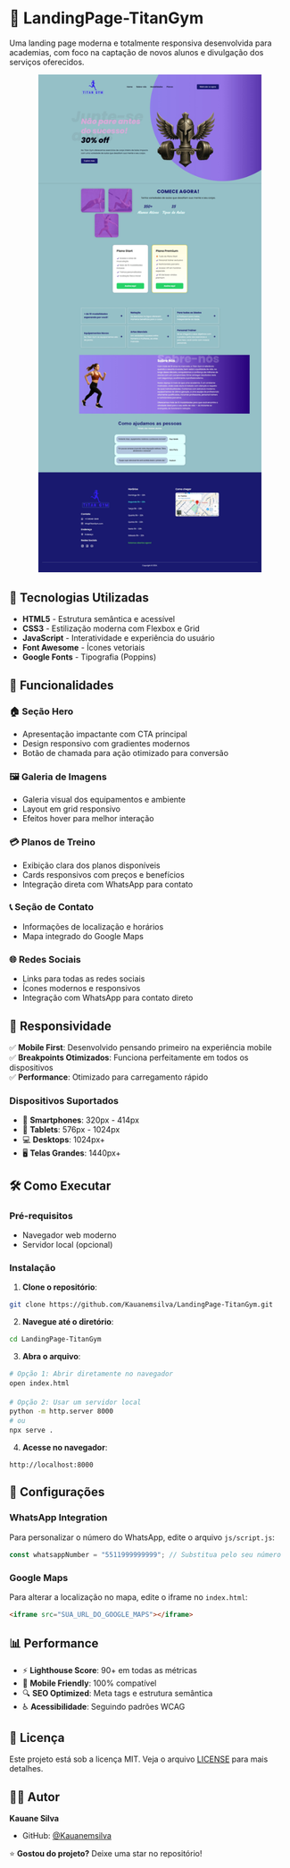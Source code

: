 # 💪 LandingPage-TitanGym

Uma landing page moderna e totalmente responsiva desenvolvida para academias, com foco na captação de novos alunos e divulgação dos serviços oferecidos.


<div align="center">
  <img src="./assets/pc.jpeg" alt="Preview" width="400"/>
</div>


## 🚀 Tecnologias Utilizadas

- **HTML5** - Estrutura semântica e acessível
- **CSS3** - Estilização moderna com Flexbox e Grid
- **JavaScript** - Interatividade e experiência do usuário
- **Font Awesome** - Ícones vetoriais
- **Google Fonts** - Tipografia (Poppins)

## 🎯 Funcionalidades

### 🏠 Seção Hero
- Apresentação impactante com CTA principal
- Design responsivo com gradientes modernos
- Botão de chamada para ação otimizado para conversão

### 🖼️ Galeria de Imagens
- Galeria visual dos equipamentos e ambiente
- Layout em grid responsivo
- Efeitos hover para melhor interação

### 💳 Planos de Treino
- Exibição clara dos planos disponíveis
- Cards responsivos com preços e benefícios
- Integração direta com WhatsApp para contato

### 📞 Seção de Contato
- Informações de localização e horários
- Mapa integrado do Google Maps

### 🌐 Redes Sociais
- Links para todas as redes sociais
- Ícones modernos e responsivos
- Integração com WhatsApp para contato direto

## 📱 Responsividade

✅ **Mobile First**: Desenvolvido pensando primeiro na experiência mobile  
✅ **Breakpoints Otimizados**: Funciona perfeitamente em todos os dispositivos  
✅ **Performance**: Otimizado para carregamento rápido  

### Dispositivos Suportados
- 📱 **Smartphones**: 320px - 414px
- 📱 **Tablets**: 576px - 1024px  
- 💻 **Desktops**: 1024px+
- 🖥️ **Telas Grandes**: 1440px+

## 🛠️ Como Executar

### Pré-requisitos
- Navegador web moderno
- Servidor local (opcional)

### Instalação

1. **Clone o repositório**:
```bash
git clone https://github.com/Kauanemsilva/LandingPage-TitanGym.git
```

2. **Navegue até o diretório**:
```bash
cd LandingPage-TitanGym
```

3. **Abra o arquivo**:
```bash
# Opção 1: Abrir diretamente no navegador
open index.html

# Opção 2: Usar um servidor local
python -m http.server 8000
# ou
npx serve .
```

4. **Acesse no navegador**:
```
http://localhost:8000
```

## 🔧 Configurações

### WhatsApp Integration
Para personalizar o número do WhatsApp, edite o arquivo `js/script.js`:

```javascript
const whatsappNumber = "5511999999999"; // Substitua pelo seu número
```

### Google Maps
Para alterar a localização no mapa, edite o iframe no `index.html`:

```html
<iframe src="SUA_URL_DO_GOOGLE_MAPS"></iframe>
```

## 📊 Performance

- ⚡ **Lighthouse Score**: 90+ em todas as métricas
- 📱 **Mobile Friendly**: 100% compatível
- 🔍 **SEO Optimized**: Meta tags e estrutura semântica
- ♿ **Acessibilidade**: Seguindo padrões WCAG



## 📝 Licença

Este projeto está sob a licença MIT. Veja o arquivo [LICENSE](LICENSE) para mais detalhes.

## 👨‍💻 Autor

**Kauane Silva**
- GitHub: [@Kauanemsilva](https://github.com/Kauanemsilva)


⭐ **Gostou do projeto?** Deixe uma star no repositório!
